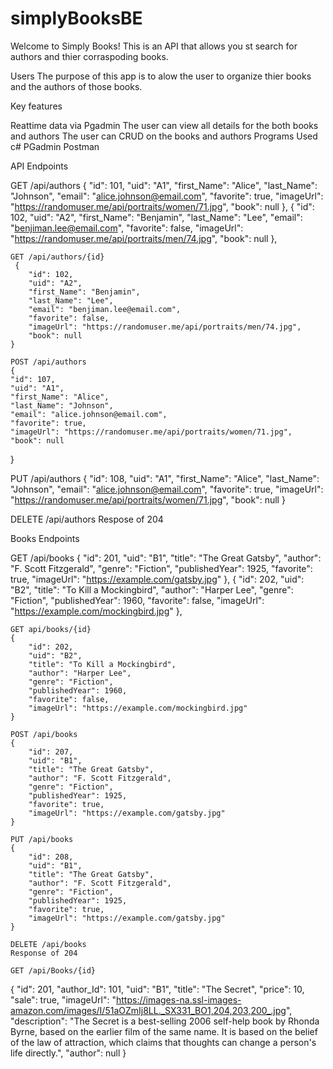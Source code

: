 # simplyBooksBE

Welcome to Simply Books!
This is an API that allows you st search for authors and thier corraspoding books.

Users
The purpose of this app is to alow the user to organize thier books and the authors of those books.

Key features

Reattime data via Pgadmin
The user can view all details for the both books and authors
The user can CRUD on the books and authors
Programs Used
c#
PGadmin
Postman

API Endpoints

GET /api/authors
  {
        "id": 101,
        "uid": "A1",
        "first_Name": "Alice",
        "last_Name": "Johnson",
        "email": "alice.johnson@email.com",
        "favorite": true,
        "imageUrl": "https://randomuser.me/api/portraits/women/71.jpg",
        "book": null
    },
    {
        "id": 102,
        "uid": "A2",
        "first_Name": "Benjamin",
        "last_Name": "Lee",
        "email": "benjiman.lee@email.com",
        "favorite": false,
        "imageUrl": "https://randomuser.me/api/portraits/men/74.jpg",
        "book": null
    },

    GET /api/authors/{id}
     {
        "id": 102,
        "uid": "A2",
        "first_Name": "Benjamin",
        "last_Name": "Lee",
        "email": "benjiman.lee@email.com",
        "favorite": false,
        "imageUrl": "https://randomuser.me/api/portraits/men/74.jpg",
        "book": null
    }

    POST /api/authors
    {
    "id": 107,
    "uid": "A1",
    "first_Name": "Alice",
    "last_Name": "Johnson",
    "email": "alice.johnson@email.com",
    "favorite": true,
    "imageUrl": "https://randomuser.me/api/portraits/women/71.jpg",
    "book": null
}

PUT /api/authors
{
    "id": 108,
    "uid": "A1",
    "first_Name": "Alice",
    "last_Name": "Johnson",
    "email": "alice.johnson@email.com",
    "favorite": true,
    "imageUrl": "https://randomuser.me/api/portraits/women/71.jpg",
    "book": null
}

DELETE /api/authors
Respose of 204

Books Endpoints

GET /api/books
    {
        "id": 201,
        "uid": "B1",
        "title": "The Great Gatsby",
        "author": "F. Scott Fitzgerald",
        "genre": "Fiction",
        "publishedYear": 1925,
        "favorite": true,
        "imageUrl": "https://example.com/gatsby.jpg"
    },
    {
        "id": 202,
        "uid": "B2",
        "title": "To Kill a Mockingbird",
        "author": "Harper Lee",
        "genre": "Fiction",
        "publishedYear": 1960,
        "favorite": false,
        "imageUrl": "https://example.com/mockingbird.jpg"
    },

    GET api/books/{id}
    {
        "id": 202,
        "uid": "B2",
        "title": "To Kill a Mockingbird",
        "author": "Harper Lee",
        "genre": "Fiction",
        "publishedYear": 1960,
        "favorite": false,
        "imageUrl": "https://example.com/mockingbird.jpg"
    }

    POST /api/books
    {
        "id": 207,
        "uid": "B1",
        "title": "The Great Gatsby",
        "author": "F. Scott Fitzgerald",
        "genre": "Fiction",
        "publishedYear": 1925,
        "favorite": true,
        "imageUrl": "https://example.com/gatsby.jpg"
    }

    PUT /api/books
    {
        "id": 208,
        "uid": "B1",
        "title": "The Great Gatsby",
        "author": "F. Scott Fitzgerald",
        "genre": "Fiction",
        "publishedYear": 1925,
        "favorite": true,
        "imageUrl": "https://example.com/gatsby.jpg"
    }

    DELETE /api/books
    Response of 204

    GET /api/Books/{id}
 {
        "id": 201,
        "author_Id": 101,
        "uid": "B1",
        "title": "The Secret",
        "price": 10,
        "sale": true,
        "imageUrl": "https://images-na.ssl-images-amazon.com/images/I/51aOZmIj8LL._SX331_BO1,204,203,200_.jpg",
        "description": "The Secret is a best-selling 2006 self-help book by Rhonda Byrne, based on the earlier film of the same name. It is based on the belief of the law of attraction, which claims that thoughts can change a person's life directly.",
        "author": null
    }
